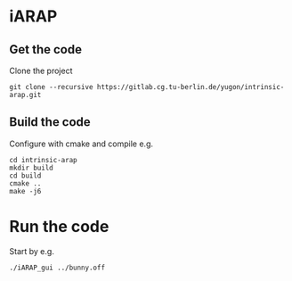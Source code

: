 # iARAP

## Get the code

Clone the project

```
git clone --recursive https://gitlab.cg.tu-berlin.de/yugon/intrinsic-arap.git
```

## Build the code

Configure with cmake and compile e.g.

```
cd intrinsic-arap
mkdir build
cd build
cmake ..
make -j6
```

# Run the code
Start by e.g. 
```
./iARAP_gui ../bunny.off
```